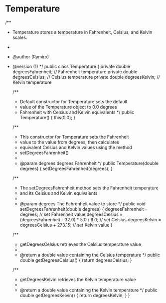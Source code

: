 # Temperature

/**
 * Temperature stores a temperature in Fahrenheit, Celsius, and Kelvin scales.
 *
 * @author (Ramiro)
 * @version (1)
 */
public class Temperature {
    private double degreesFahrenheit; // Fahrenheit temperature
    private double degreesCelsius; // Celsius temperature
    private double degreesKelvin; // Kelvin temperature

    /**
     * Default constructor for Temperature sets the default
     * value of the Temperature object to 0.0 degrees
     * Fahrenheit with Celsius and Kelvin equivalents
     */
    public Temperature() {
        this(0.0);
    }

    /**
     * This constructor for Temperature sets the Fahrenheit
     * value to the value from degrees, then calculates
     * equivalent Celsius and Kelvin values using the method
     * setDegreesFahrenheit()
     * 
     * @param degrees degrees Fahrenheit
     */
    public Temperature(double degrees) {
        setDegreesFahrenheit(degrees);
    }

    /**
     * The setDegreesFahrenheit method sets the Fahrenheit temperature
     * and its Celsius and Kelvin equivalents
     * 
     * @param degrees The Fahrenheit value to store 
     */
    public void setDegreesFahrenheit(double degrees) {
        degreesFahrenheit = degrees; // set Fahrenheit value
        degreesCelsius = (degreesFahrenheit - 32.0) * 5.0 / 9.0; // set Celsius
        degreesKelvin = degreesCelsius + 273.15; // set Kelvin value
    }

    /**
     * getDegreesCelsius retrieves the Celsius temperature value
     * 
     * @return a double value containing the Celsius temperature
     */
    public double getDegreesCelsius() {
        return degreesCelsius;
    }

    /**
     * getDegreesKelvin retrieves the Kelvin temperature value
     *
     * @return a double value containing the Kelvin temperature
     */
    public double getDegreesKelvin() {
        return degreesKelvin;
    }
}
